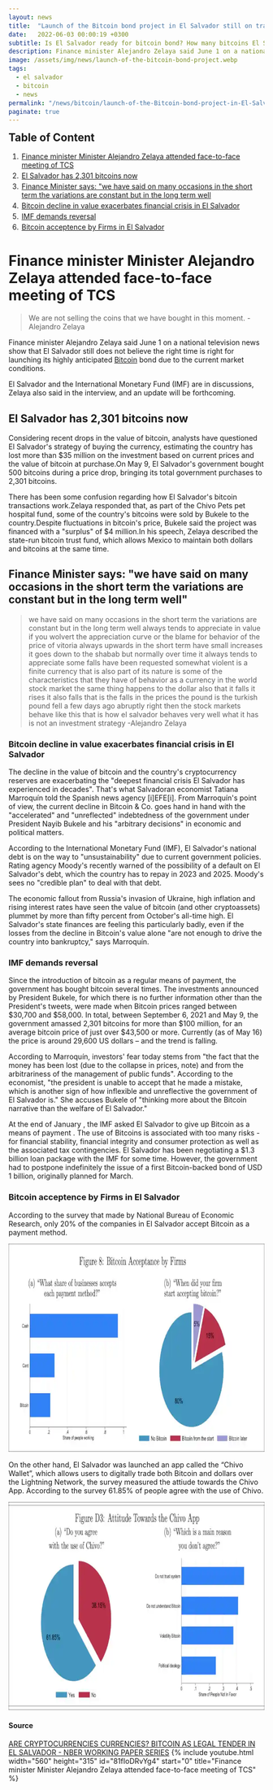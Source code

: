 ```yaml
---
layout: news
title:  "Launch of the Bitcoin bond project in El Salvador still on track."
date:   2022-06-03 00:00:19 +0300
subtitle: Is El Salvador ready for bitcoin bond? How many bitcoins El Salvador have right now?
description: Finance minister Alejandro Zelaya said June 1 on a national television news show that El Salvador still does not believe the right time is right for launching its highly anticipated bitcoin bond due to the current market conditions.
image: /assets/img/news/launch-of-the-bitcoin-bond-project.webp
tags:   
  - el salvador
  - bitcoin
  - news
permalink: "/news/bitcoin/launch-of-the-Bitcoin-bond-project-in-El-Salvador-still-on-track"
paginate: true
---
```

<b style="text-align:center; font-size: 150%;">Table of Content</b>
<ol style="margin: 0;">
	<li style="padding: 2px;"><a href="#1">Finance minister Minister Alejandro Zelaya attended face-to-face meeting of TCS</a></li>
	<li style="padding: 2px;"><a href="#2">El Salvador has 2,301 bitcoins now</a></li>
	<li style="padding: 2px;"><a href="#3">Finance Minister says: "we have said on many occasions in the short term the variations are constant but in the long term well</a></li>
	<li style="padding: 2px;"><a href="#4">Bitcoin decline in value exacerbates financial crisis in El Salvador</a></li>
	<li style="padding: 2px;"><a href="#5">IMF demands reversal</a></li>
	<li style="padding: 2px;"><a href="#6">Bitcoin acceptence by Firms in El Salvador</a></li>
</ol>
<h1 id="1">Finance minister Minister Alejandro Zelaya attended face-to-face meeting of TCS</h1>
<blockquote cite="https://www.youtube.com/watch?v=81fIoDRvYg4">We are not selling the coins that we have bought in this moment. -Alejandro Zelaya</blockquote>
<p>Finance minister Alejandro Zelaya said June 1 on a national television news show that El Salvador still does not believe the right time is right for launching its highly anticipated <a href="https://cryptocurrencynewspro.com/what/bitcoin/" title="What is bitcoin" target="_blank">Bitcoin</a> bond due to the current market conditions.</p>
<p>El Salvador and the International Monetary Fund (IMF) are in discussions, Zelaya also said in the interview, and an update will be forthcoming.</p>
<h2 id="2">El Salvador has 2,301 bitcoins now</h2>
<p>Considering recent drops in the value of bitcoin, analysts have questioned El Salvador's strategy of buying the currency, estimating the country has lost more than $35 million on the investment based on current prices and the value of bitcoin at purchase.On May 9, El Salvador's government bought 500 bitcoins during a price drop, bringing its total government purchases to 2,301 bitcoins.</p>
<p>There has been some confusion regarding how El Salvador's bitcoin transactions work.Zelaya responded that, as part of the Chivo Pets pet hospital fund, some of the country's bitcoins were sold by Bukele to the country.Despite fluctuations in bitcoin's price, Bukele said the project was financed with a "surplus" of $4 million.In his speech, Zelaya described the state-run bitcoin trust fund, which allows Mexico to maintain both dollars and bitcoins at the same time.</p>
<h2 id="3">Finance Minister says: "we have said on many occasions in the short term the variations are constant but in the long term well"</h2>
<blockquote cite="https://www.youtube.com/watch?v=81fIoDRvYg4">we have said on many occasions in the short term the variations are constant but in the long term well always tends to appreciate in value if you wolvert the appreciation curve or the blame for behavior of the price of vitoria always upwards in the short term have small increases it goes down to the shabab but normally over time it always tends to appreciate some falls have been requested somewhat violent is a finite currency that is also part of its nature is some of the characteristics that they have of behavior as a currency in the world stock market the same thing happens to the dollar also that it falls it rises it also falls that is the falls in the prices the pound is the turkish pound fell a few days ago abruptly right then the stock markets behave like this that is how el salvador behaves very well what it has is not an investment strategy -Alejandro Zelaya</blockquote>
<h3 id="4">Bitcoin decline in value exacerbates financial crisis in El Salvador</h3>
<p>The decline in the value of bitcoin and the country's cryptocurrency reserves are exacerbating the "deepest financial crisis El Salvador has experienced in decades". That's what Salvadoran economist Tatiana Marroquín told the Spanish news agency [i]EFE[i]. From Marroquín's point of view, the current decline in Bitcoin & Co. goes hand in hand with the "accelerated" and "unreflected" indebtedness of the government under President Nayib Bukele and his "arbitrary decisions" in economic and political matters.</p>
</p>According to the International Monetary Fund (IMF), El Salvador's national debt is on the way to "unsustainability" due to current government policies. Rating agency Moody's recently warned of the possibility of a default on El Salvador's debt, which the country has to repay in 2023 and 2025. Moody's sees no "credible plan" to deal with that debt.</p>
</p>The economic fallout from Russia's invasion of Ukraine, high inflation and rising interest rates have seen the value of bitcoin (and other cryptoassets) plummet by more than fifty percent from October's all-time high. El Salvador's state finances are feeling this particularly badly, even if the losses from the decline in Bitcoin's value alone "are not enough to drive the country into bankruptcy," says Marroquín.</p>
<h3 id="5">IMF demands reversal</h3>
<p>Since the introduction of bitcoin as a regular means of payment, the government has bought bitcoin several times. The investments announced by President Bukele, for which there is no further information other than the President's tweets, were made when Bitcoin prices ranged between $30,700 and $58,000. In total, between September 6, 2021 and May 9, the government amassed 2,301 bitcoins for more than $100 million, for an average bitcoin price of just over $43,500 or more. Currently (as of May 16) the price is around 29,600 US dollars – and the trend is falling.</p>
<p>According to Marroquín, investors' fear today stems from "the fact that the money has been lost (due to the collapse in prices, note) and from the arbitrariness of the management of public funds". According to the economist, "the president is unable to accept that he made a mistake, which is another sign of how inflexible and unreflective the government of El Salvador is." She accuses Bukele of "thinking more about the Bitcoin narrative than the welfare of El Salvador."</p>
<p>At the end of January , the IMF asked El Salvador to give up Bitcoin as a means of payment . The use of Bitcoins is associated with too many risks - for financial stability, financial integrity and consumer protection as well as the associated tax contingencies. El Salvador has been negotiating a $1.3 billion loan package with the IMF for some time. However, the government had to postpone indefinitely the issue of a first Bitcoin-backed bond of USD 1 billion, originally planned for March.</p>
<h3 id="6">Bitcoin acceptence by Firms in El Salvador</h3>
<p>According to the survey that made by National Bureau of Economic Research, only 20% of the companies in El Salvador accept Bitcoin as a payment method.</p>
<img src="/assets/img/news/bitcoin-acceptence-by-firms-in-el-salvador.webp" alt="el salvador btc" width="900" height="409" loading="lazy">
<p>On the other hand, El Salvador was launched an app called the “Chivo Wallet”, which allows users to digitally trade both Bitcoin and dollars over the Lightning Network, the survey measured the attiude towards the Chivo App. According to the survey 61.85% of people agree with the use of Chivo.</p>
<img src="/assets/img/news/attitude-towards-the-chivo-app.webp" alt="chivo wallet" width="900" height="409" loading="lazy">
<h4>Source</h4>
<a href="https://www.nber.org/system/files/working_papers/w29968/w29968.pdf" title="NBER" target="_blank">ARE CRYPTOCURRENCIES CURRENCIES? BITCOIN AS LEGAL TENDER IN EL SALVADOR - NBER WORKING PAPER SERIES</a>
{% include youtube.html width="560" height="315" id="81fIoDRvYg4" start="0" title="Finance minister Minister Alejandro Zelaya attended face-to-face meeting of TCS" %}
